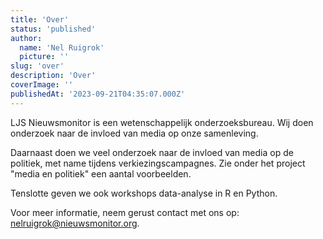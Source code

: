 ```yaml
---
title: 'Over'
status: 'published'
author:
  name: 'Nel Ruigrok'
  picture: ''
slug: 'over'
description: 'Over'
coverImage: ''
publishedAt: '2023-09-21T04:35:07.000Z'
---
```


LJS Nieuwsmonitor is een wetenschappelijk onderzoeksbureau. Wij doen onderzoek naar de invloed van media op onze samenleving.

Daarnaast doen we veel onderzoek naar de invloed van media op de politiek, met name tijdens verkiezingscampagnes. Zie onder het project "media en politiek" een aantal voorbeelden.

Tenslotte geven we ook workshops data-analyse in R en Python.

Voor meer informatie, neem gerust contact met ons op: [nelruigrok@nieuwsmonitor.org](mailto:nelruigrok@nieuwsmonitor.org).

